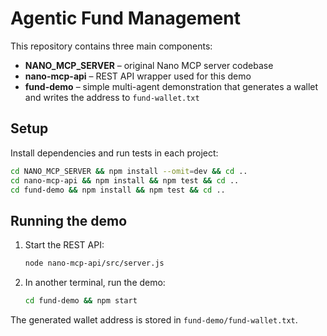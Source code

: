 # Agentic Fund Management

This repository contains three main components:

- **NANO_MCP_SERVER** – original Nano MCP server codebase
- **nano-mcp-api** – REST API wrapper used for this demo
- **fund-demo** – simple multi-agent demonstration that generates a wallet and writes the address to `fund-wallet.txt`

## Setup

Install dependencies and run tests in each project:

```bash
cd NANO_MCP_SERVER && npm install --omit=dev && cd ..
cd nano-mcp-api && npm install && npm test && cd ..
cd fund-demo && npm install && npm test && cd ..
```

## Running the demo

1. Start the REST API:
   ```bash
   node nano-mcp-api/src/server.js
   ```
2. In another terminal, run the demo:
   ```bash
   cd fund-demo && npm start
   ```

The generated wallet address is stored in `fund-demo/fund-wallet.txt`.

